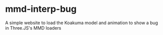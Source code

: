 # mmd-interp-bug
A simple website to load the Koakuma model and animation to show a bug in Three.JS's MMD loaders

